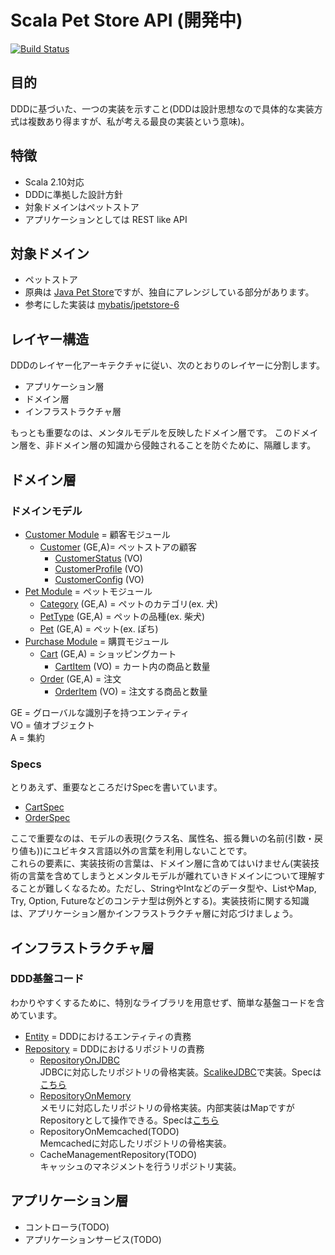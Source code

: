 # Scala Pet Store API (開発中)

[![Build Status](https://travis-ci.org/j5ik2o/spetstore.png?branch=master)](https://travis-ci.org/j5ik2o/spetstore)

## 目的
DDDに基づいた、一つの実装を示すこと(DDDは設計思想なので具体的な実装方式は複数あり得ますが、私が考える最良の実装という意味)。

## 特徴
- Scala 2.10対応
- DDDに準拠した設計方針
- 対象ドメインはペットストア
- アプリケーションとしては REST like API

## 対象ドメイン
- ペットストア
- 原典は [Java Pet Store](http://www.oracle.com/technetwork/java/petstore1-3-1-02-139690.html)ですが、独自にアレンジしている部分があります。
- 参考にした実装は [mybatis/jpetstore-6](https://github.com/mybatis/jpetstore-6)

## レイヤー構造
DDDのレイヤー化アーキテクチャに従い、次のとおりのレイヤーに分割します。

- アプリケーション層
- ドメイン層
- インフラストラクチャ層

もっとも重要なのは、メンタルモデルを反映したドメイン層です。
このドメイン層を、非ドメイン層の知識から侵蝕されることを防ぐために、隔離します。

## ドメイン層

### ドメインモデル

- [Customer Module](https://github.com/j5ik2o/spetstore/tree/master/src/main/scala/com/github/j5ik2o/spetstore/domain/customer) = 顧客モジュール
    - [Customer](https://github.com/j5ik2o/spetstore/blob/master/src/main/scala/com/github/j5ik2o/spetstore/domain/customer/Customer.scala) (GE,A)= ペットストアの顧客
        - [CustomerStatus](https://github.com/j5ik2o/spetstore/blob/master/src/main/scala/com/github/j5ik2o/spetstore/domain/customer/CustomerStatus.scala) (VO)
        - [CustomerProfile](https://github.com/j5ik2o/spetstore/blob/master/src/main/scala/com/github/j5ik2o/spetstore/domain/customer/CustomerProfile.scala) (VO)
        - [CustomerConfig](https://github.com/j5ik2o/spetstore/blob/master/src/main/scala/com/github/j5ik2o/spetstore/domain/customer/CustomerConfig.scala) (VO)
- [Pet Module](https://github.com/j5ik2o/spetstore/tree/master/src/main/scala/com/github/j5ik2o/spetstore/domain/pet) = ペットモジュール
    - [Category](https://github.com/j5ik2o/spetstore/blob/master/src/main/scala/com/github/j5ik2o/spetstore/domain/pet/Category.scala) (GE,A) = ペットのカテゴリ(ex. 犬)
    - [PetType](https://github.com/j5ik2o/spetstore/blob/master/src/main/scala/com/github/j5ik2o/spetstore/domain/pet/PetType.scala) (GE,A) = ペットの品種(ex. 柴犬)
    - [Pet](https://github.com/j5ik2o/spetstore/blob/master/src/main/scala/com/github/j5ik2o/spetstore/domain/pet/Pet.scala) (GE,A) = ペット(ex. ぽち)
- [Purchase Module](https://github.com/j5ik2o/spetstore/tree/master/src/main/scala/com/github/j5ik2o/spetstore/domain/purchase) = 購買モジュール
    - [Cart](https://github.com/j5ik2o/spetstore/blob/master/src/main/scala/com/github/j5ik2o/spetstore/domain/purchase/Cart.scala) (GE,A) = ショッピングカート
        - [CartItem](https://github.com/j5ik2o/spetstore/blob/master/src/main/scala/com/github/j5ik2o/spetstore/domain/purchase/CartItem.scala) (VO) = カート内の商品と数量
    - [Order](https://github.com/j5ik2o/spetstore/blob/master/src/main/scala/com/github/j5ik2o/spetstore/domain/purchase/Order.scala) (GE,A) = 注文
        - [OrderItem](https://github.com/j5ik2o/spetstore/blob/master/src/main/scala/com/github/j5ik2o/spetstore/domain/purchase/OrderItem.scala) (VO) = 注文する商品と数量

GE = グローバルな識別子を持つエンティティ  
VO = 値オブジェクト  
A  = 集約  

### Specs
とりあえず、重要なところだけSpecを書いています。
- [CartSpec](https://github.com/j5ik2o/spetstore/blob/master/src/test/scala/com/github/j5ik2o/spetstore/domain/purchase/CartSpec.scala)
- [OrderSpec](https://github.com/j5ik2o/spetstore/blob/master/src/test/scala/com/github/j5ik2o/spetstore/domain/purchase/OrderSpec.scala)

ここで重要なのは、モデルの表現(クラス名、属性名、振る舞いの名前(引数・戻り値も))にユビキタス言語以外の言葉を利用しないことです。  
これらの要素に、実装技術の言葉は、ドメイン層に含めてはいけません(実装技術の言葉を含めてしまうとメンタルモデルが離れていきドメインについて理解することが難しくなるため。ただし、StringやIntなどのデータ型や、ListやMap, Try, Option, Futureなどのコンテナ型は例外とする)。実装技術に関する知識は、アプリケーション層かインフラストラクチャ層に対応づけましょう。

## インフラストラクチャ層
### DDD基盤コード
わかりやすくするために、特別なライブラリを用意せず、簡単な基盤コードを含めています。
- [Entity](https://github.com/j5ik2o/spetstore/blob/master/src/main/scala/com/github/j5ik2o/spetstore/infrastructure/support/Entity.scala) = DDDにおけるエンティティの責務
- [Repository](https://github.com/j5ik2o/spetstore/blob/master/src/main/scala/com/github/j5ik2o/spetstore/infrastructure/support/Repository.scala) = DDDにおけるリポジトリの責務
    - [RepositoryOnJDBC](https://github.com/j5ik2o/spetstore/blob/master/src/main/scala/com/github/j5ik2o/spetstore/infrastructure/support/RepositoryOnJDBC.scala)  
    JDBCに対応したリポジトリの骨格実装。[ScalikeJDBC](http://scalikejdbc.org/)で実装。Specは[こちら](https://github.com/j5ik2o/spetstore/blob/master/src/test/scala/com/github/j5ik2o/spetstore/infrastructure/support/RepositoryOnJDBCSpec.scala)
    - [RepositoryOnMemory](https://github.com/j5ik2o/spetstore/blob/master/src/main/scala/com/github/j5ik2o/spetstore/infrastructure/support/RepositoryOnMemory.scala)  
    メモリに対応したリポジトリの骨格実装。内部実装はMapですがRepositoryとして操作できる。Specは[こちら](https://github.com/j5ik2o/spetstore/blob/master/src/test/scala/com/github/j5ik2o/spetstore/infrastructure/support/RepositoryOnMemorySpec.scala)
    - RepositoryOnMemcached(TODO)  
    Memcachedに対応したリポジトリの骨格実装。
    - CacheManagementRepository(TODO)  
    キャッシュのマネジメントを行うリポジトリ実装。

## アプリケーション層
- コントローラ(TODO)
- アプリケーションサービス(TODO)
